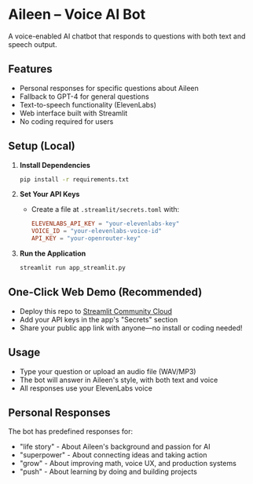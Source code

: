 # Aileen – Voice AI Bot

A voice-enabled AI chatbot that responds to questions with both text and speech output.

## Features

- Personal responses for specific questions about Aileen
- Fallback to GPT-4 for general questions
- Text-to-speech functionality (ElevenLabs)
- Web interface built with Streamlit
- No coding required for users

## Setup (Local)

1. **Install Dependencies**
   ```bash
   pip install -r requirements.txt
   ```

2. **Set Your API Keys**
   - Create a file at `.streamlit/secrets.toml` with:
     ```toml
     ELEVENLABS_API_KEY = "your-elevenlabs-key"
     VOICE_ID = "your-elevenlabs-voice-id"
     API_KEY = "your-openrouter-key"
     ```

3. **Run the Application**
   ```bash
   streamlit run app_streamlit.py
   ```

## One-Click Web Demo (Recommended)

- Deploy this repo to [Streamlit Community Cloud](https://share.streamlit.io/)
- Add your API keys in the app's "Secrets" section
- Share your public app link with anyone—no install or coding needed!

## Usage

- Type your question or upload an audio file (WAV/MP3)
- The bot will answer in Aileen's style, with both text and voice
- All responses use your ElevenLabs voice

## Personal Responses

The bot has predefined responses for:
- "life story" - About Aileen's background and passion for AI
- "superpower" - About connecting ideas and taking action
- "grow" - About improving math, voice UX, and production systems
- "push" - About learning by doing and building projects 
